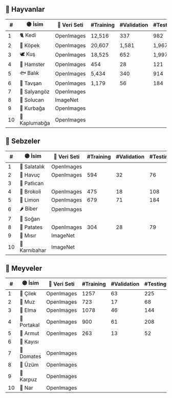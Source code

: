## 🦋 Hayvanlar
| #  | 🟣 İsim       | 🔗 Veri Seti | #Training | #Validation | #Testing |
| -- | ------------- | ------------ | --------- | ----------- | -------- |
| 1  | 🐈 Kedi       | OpenImages   | 12,516    | 337         | 982      |
| 2  | 🐩 Köpek      | OpenImages   | 20,607    | 1,581       | 1,967    |
| 3  | 🕊 Kuş         | OpenImages   | 18,525    | 652         | 1,997    |
| 4  | 🐹 Hamster    | OpenImages   | 454       | 28          | 121      |
| 5  | 🐟 Balık      | OpenImages   | 5,434     | 340         | 914      |
| 6  | 🐰 Tavşan     | OpenImages   | 1,179     | 56          | 184      |
| 7  | 🐌 Salyangöz  | OpenImages   |           |             |          |
| 8  | 🐛 Solucan    | ImageNet     |           |             |          |
| 9  | 🐸 Kurbağa    | OpenImages   |           |             |          |
| 10 | 🐢 Kaplumabğa | OpenImages   |           |             |          |

## 🥦 Sebzeler
| #  | 🟣 İsim       | 🔗 Veri Seti | #Training | #Validation | #Testing |
| -- |-------------- | ------------ | --------- | ----------- | -------- |
| 1  | 🥒 Salatalık  | OpenImages   |           |             |          |
| 2  | 🥕 Havuç      | OpenImages   | 594       | 32          | 76       |
| 3  | 🍆 Patlıcan   |              |           |             |          |
| 4  | 🥦 Brokoli    | OpenImages   | 475       | 18          | 108      |
| 5  | 🍋 Limon      | OpenImages   | 679       | 71          | 184      |
| 6  | 🌶 Biber      | OpenImages   |           |             |          |
| 7  | 🧅 Soğan      |              |           |             |          |
| 8  | 🥔 Patates    | OpenImages   | 304       | 28          | 79       |
| 9  | 🌽 Mısır      | ImageNet     |           |             |          |
| 10 | 🥦 Karnıbahar | ImageNet     |           |             |          |

## 🍓 Meyveler
| #  | 🟣 İsim        | 🔗 Veri Seti | #Training | #Validation | #Testing |
| -- | -------------- | ------------ | --------- | ----------- | -------- |
| 1  | 🍓 Çilek       | OpenImages   | 1257      | 63          | 225      |
| 2  | 🍌 Muz         | OpenImages   | 723       | 17          | 68       |
| 3  | 🍎 Elma        | OpenImages   | 1078      | 46          | 144      |
| 4  | 🍊 Portakal    | OpenImages   | 900       | 61          | 208      |
| 5  | 🍐 Armut       | OpenImages   | 263       | 13          | 52       |
| 6  | 🍑 Kayısı      |              |           |             |          |
| 7  | 🍅 Domates     | OpenImages   |           |             |          |
| 8  | 🍇 Üzüm        | OpenImages   |           |             |          |
| 9  | 🍉 Karpuz      | OpenImages   |           |             |          |
| 10 | 🍁 Nar         | OpenImages   |           |             |          |

